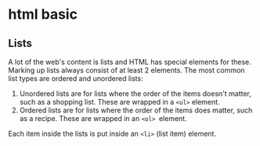 # html basic
## Lists
A lot of the web's content is lists and HTML has special elements for these. Marking up lists always consist of at least 2 elements. The most common list types are ordered and unordered lists:

1. Unordered lists are for lists where the order of the items doesn't matter, such as a shopping list. These are wrapped in a `<ul>` element.
2. Ordered lists are for lists where the order of the items does matter, such as a recipe. These are wrapped in an `<ol> `element.

Each item inside the lists is put inside an `<li>` (list item) element.